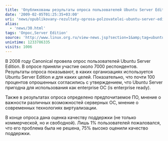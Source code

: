 ```yaml
---
title: 'Опубликованы результаты опроса пользователей Ubuntu Server Edition'
date: '2009-02-05T01:25:35+03:00'
uri: 'news/opublikovany-rezultaty-oprosa-polzovatelei-ubuntu-server-edition'
alias: 
  - 'news/30.html'
tags: 'Опрос,Server Edition'
source: 'http://www.linux.org.ru/view-news.jsp?section=1&amp;tag=ubuntu'
unixtime: 1233786335
visits: 1006
---
```

В 2008 году Canonical провела опрос пользователей Ubuntu Server Edition. В опросе приняли участие около 7000 респондентов. Результаты опроса показывают, в каких организациях используется Ubuntu Server Edition и для каких целей. Показательно, что почти 100 процентов опрошенных согласились с утверждением, что Ubuntu Server пригодна для использования как enterprise ОС (is enterprise ready).

Также в результатах опроса определено предпочитаемое ПО, мнение о важности различных возможностей серверных ОС, мнение о современных технологиях виртуализации.

В конце опроса дана оценка качеству поддержки (не только коммерческой, но и свободной). Лишь 1% пользователей пожаловался, что его проблема была не решена, 75% высоко оценили качество поддержки.
